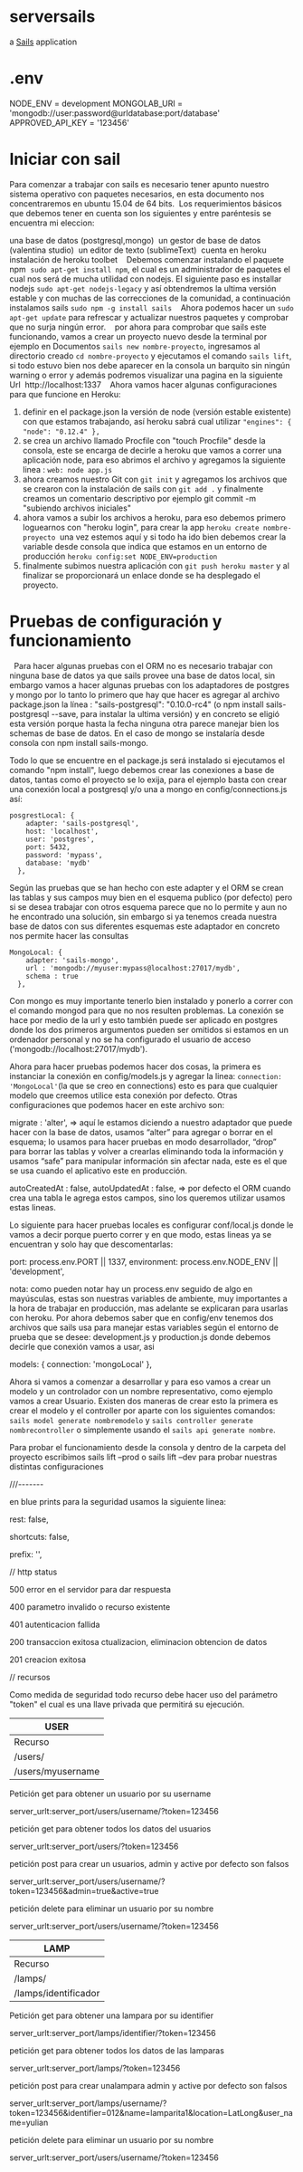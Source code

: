 # serversails

a [Sails](http://sailsjs.org) application

# .env

NODE_ENV         = development
MONGOLAB_URI     = 'mongodb://user:password@urldatabase:port/database'
APPROVED_API_KEY = '123456'


# Iniciar con sail

Para comenzar a trabajar con sails es necesario tener apunto nuestro sistema operativo con paquetes necesarios, en esta documento nos concentraremos en ubuntu 15.04 de 64 bits. 
Los requerimientos básicos que debemos tener en cuenta son los siguientes y entre paréntesis se encuentra mi eleccion: 

una base de datos (postgresql,mongo) 
un gestor de base de datos (valentina studio) 
un editor de texto (sublimeText) 
cuenta en heroku 
instalación de heroku toolbet 
 
Debemos comenzar instalando el paquete npm  `sudo apt-get install npm`, el cual es un administrador de paquetes el cual nos será de mucha utilidad con nodejs. El siguiente paso es installar nodejs `sudo apt-get nodejs-legacy` y así obtendremos la ultima versión estable y con muchas de las correcciones de la comunidad, a continuación instalamos sails `sudo npm -g install sails` 
 
Ahora podemos hacer un `sudo apt-get update` para refrescar y actualizar nuestros paquetes y comprobar que no surja ningún error. 
 
por ahora para comprobar que sails este funcionando, vamos a crear un proyecto nuevo desde la terminal por ejemplo en Documentos `sails new nombre-proyecto`, ingresamos al directorio creado `cd nombre-proyecto` y ejecutamos el comando `sails lift`, si todo estuvo bien nos debe aparecer en la consola un barquito sin ningún warning o error y además podremos visualizar una pagina en la siguiente Url  http://localhost:1337 
 
Ahora vamos hacer algunas configuraciones para que funcione en Heroku: 

1. definir en el package.json la versión de node (versión estable existente) con que estamos trabajando, así heroku sabrá cual utilizar ` "engines": { "node": "0.12.4" }, ` 
2. se crea un archivo llamado Procfile con "touch Procfile" desde la consola, este se encarga de decirle a heroku que vamos a correr una aplicación node, para eso abrimos el archivo y agregamos la siguiente linea : `web: node app.js`  
3. ahora creamos nuestro Git con `git init` y agregamos los archivos que se crearon con la instalación de sails con `git add .` y finalmente creamos un comentario descriptivo por ejemplo git commit -m "subiendo archivos iniciales" 
4. ahora vamos a subir los archivos a heroku, para eso debemos primero loguearnos con "heroku login", para crear la app `heroku create nombre-proyecto`  una vez estemos aquí y si todo ha ido bien debemos crear la variable desde consola que indica que estamos en un entorno de producción `heroku config:set NODE_ENV=production` 
5. finalmente subimos nuestra aplicación con `git push heroku master` y al finalizar se proporcionará un enlace donde se ha desplegado el proyecto. 
 
 
# Pruebas de configuración y funcionamiento 
 
Para hacer algunas pruebas con el ORM no es necesario trabajar con ninguna base de datos ya que sails provee una base de datos local, sin embargo vamos a hacer algunas pruebas con los adaptadores de postgres y  mongo por lo tanto lo primero que hay que hacer es agregar al archivo package.json la línea : "sails-postgresql": "0.10.0-rc4" (o npm install sails-postgresql --save, para instalar la ultima versión) y en concreto se eligió esta versión porque hasta la fecha ninguna otra parece manejar bien los schemas de base de datos. En el caso de mongo se instalaría desde consola con npm install sails-mongo.

Todo lo que se encuentre en el package.js será instalado si ejecutamos el comando "npm install", luego debemos crear las conexiones a base de datos, tantas como el proyecto se lo exija, para el ejemplo basta con crear una conexión local a postgresql y/o una a mongo en config/connections.js así: 
```
posgrestLocal: { 
    adapter: 'sails-postgresql', 
    host: 'localhost', 
    user: 'postgres', 
    port: 5432, 
    password: 'mypass', 
    database: 'mydb' 
  },
```
Según las pruebas que se han hecho con este adapter y el ORM se crean las tablas y sus campos muy bien en el esquema publico (por defecto) pero si se desea trabajar con otros esquema parece que no lo permite y aun no he encontrado una solución, sin embargo si ya tenemos creada nuestra base de datos con sus diferentes esquemas este adaptador en concreto nos permite hacer las consultas 
``` 
MongoLocal: { 
    adapter: 'sails-mongo', 
    url : 'mongodb://myuser:mypass@localhost:27017/mydb', 
    schema : true 
  },
```
Con mongo es muy importante tenerlo bien instalado y ponerlo a correr con el comando mongod  para que no nos resulten problemas. La conexión se hace por medio de la url y esto también puede ser aplicado en postgres donde los dos primeros argumentos pueden ser omitidos si estamos en un ordenador personal y no se ha configurado el usuario de acceso ('mongodb://localhost:27017/mydb').

Ahora para hacer pruebas podemos hacer dos cosas, la primera es instanciar la conexión en config/models.js y agregar la linea: ` connection: 'MongoLocal' `(la que se creo en connections) esto es para que cualquier modelo que creemos utilice esta conexión por defecto. Otras configuraciones que podemos hacer en este archivo son:

migrate : 'alter',    => aquí le estamos diciendo a nuestro adaptador que puede hacer con la base de datos, usamos “alter” para agregar o borrar en el esquema; lo usamos para hacer pruebas en modo desarrollador, “drop” para borrar las tablas y volver a crearlas eliminando toda la información y usamos “safe” para manipular información sin afectar nada, este es el que se usa cuando el aplicativo este en producción.

autoCreatedAt   : false, 
autoUpdatedAt   : false,  => por defecto el ORM cuando crea una tabla le agrega estos campos, sino los queremos utilizar usamos estas lineas. 

Lo siguiente para hacer pruebas locales es configurar conf/local.js donde le vamos a decir porque puerto correr y en que modo, estas lineas ya se encuentran y solo hay que descomentarlas: 

port: process.env.PORT || 1337,
environment: process.env.NODE_ENV || 'development',

nota: como pueden notar hay un process.env seguido de algo en mayúsculas, estas son nuestras variables de ambiente, muy importantes a la hora de trabajar en producción, mas adelante se explicaran para usarlas con heroku. Por ahora debemos saber que en config/env tenemos dos archivos que sails usa para manejar estas variables según el entorno de prueba que se desee: development.js y production.js donde debemos decirle que conexión vamos a usar, asi

models: {
     connection: 'mongoLocal'
   }, 

Ahora si vamos a comenzar a desarrollar y para eso vamos a crear un modelo y un controlador con un nombre representativo, como ejemplo vamos a crear Usuario. Existen dos maneras de crear esto la primera es crear el modelo y el controller por aparte con los siguientes comandos: `sails model generate nombremodelo` y `sails controller generate nombrecontroller`  o simplemente usando el `sails api generate nombre`.

Para probar el funcionamiento desde la consola y dentro de la carpeta del proyecto
escribimos sails lift –prod  o sails lift –dev para probar nuestras distintas configuraciones


///-------

en blue prints para la seguridad usamos la siguiente linea:

 rest: false,

 shortcuts: false,

 prefix: &#39;&#39;,



// http status

500  error en el servidor para dar respuesta

400 parametro invalido o recurso existente

401 autenticacion fallida

200 transaccion exitosa ctualizacion, eliminacion obtencion de datos

201 creacion exitosa

// recursos



Como medida de seguridad todo recurso debe hacer uso del parámetro &quot;token&quot; el cual es una llave privada que permitirá su ejecución.

| USER |
| --- |
| Recurso | POST | PUT | GET | DELETE |
| /users/ | Nada | Nada | Obtiene los datos de todos los usuarios | nada |
| /users/myusername | Crea un nuevo usuario | nada | Obtiene los datos del usuario unespecifico | Elimina el usuario |





Petición get para obtener un usuario por su username

server\_urlt:server\_port/users/username/?token=123456

petición get para obtener todos los datos del usuarios

server\_urlt:server\_port/users/?token=123456

petición post para crear un usuarios, admin y active por defecto son falsos

server\_urlt:server\_port/users/username/?token=123456&amp;admin=true&amp;active=true

petición delete para eliminar un usuario por su nombre

server\_urlt:server\_port/users/username/?token=123456



| LAMP |
| --- |
| Recurso | POST | PUT | GET | DELETE |
| /lamps/ | Crea una lampara, se esperan los parámetros a guardar | Nada | Obtiene los datos de todas las lamparas | nada |
| /lamps/identificador | nada | Actualiza una lampara, se esperan los parámetros a actualizar | Obtiene los datos de una lampara especifica. | Elimina una lampara |

Petición get para obtener una lampara por su identifier

server\_urlt:server\_port/lamps/identifier/?token=123456

petición get para obtener todos los datos de las lamparas

server\_urlt:server\_port/lamps/?token=123456

petición post para crear unalampara admin y active por defecto son falsos

server\_urlt:server\_port/lamps/username/?token=123456&amp;identifier=012&amp;name=lamparita1&amp;location=LatLong&amp;user\_name=yulian

petición delete para eliminar un usuario por su nombre

server\_urlt:server\_port/users/username/?token=123456

